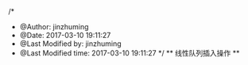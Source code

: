 /*
 * @Author: jinzhuming 
 * @Date: 2017-03-10 19:11:27 
 * @Last Modified by:   jinzhuming 
 * @Last Modified time: 2017-03-10 19:11:27 
 */
** 线性队列插入操作 **